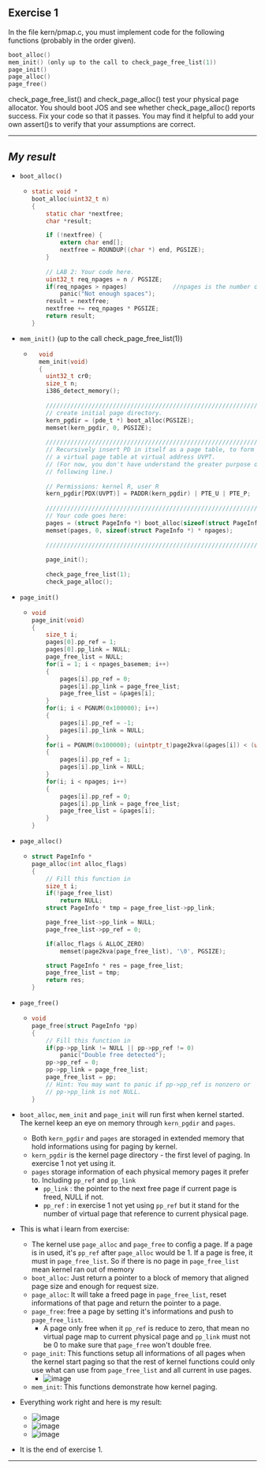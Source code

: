 **Exercise 1**
---

In the file kern/pmap.c, you must implement code for the following functions (probably in the order given).
```c
boot_alloc()
mem_init() (only up to the call to check_page_free_list(1))
page_init()
page_alloc()
page_free()
```
check_page_free_list() and check_page_alloc() test your physical page allocator. You should boot JOS and see whether check_page_alloc() reports success. Fix your code so that it passes. You may find it helpful to add your own assert()s to verify that your assumptions are correct.

---

***My result***
---

- `boot_alloc()`
  - ```c
    static void * 
	boot_alloc(uint32_t n)
    {
    	static char *nextfree;
    	char *result;
  
    	if (!nextfree) {
    		extern char end[];
    		nextfree = ROUNDUP((char *) end, PGSIZE);
    	}
    	
    	// LAB 2: Your code here.
    	uint32_t req_npages = n / PGSIZE;
    	if(req_npages > npages)				//npages is the number of available memory page
    		panic("Not enough spaces");
    	result = nextfree;
    	nextfree += req_npages * PGSIZE;
    	return result;
    }
    ```
    
- `mem_init()` (up to the call check_page_free_list(1))
  - ```c
      void 
	  mem_init(void)
      {
      	uint32_t cr0;
      	size_t n;
      	i386_detect_memory();
      
      	//////////////////////////////////////////////////////////////////////
      	// create initial page directory.
      	kern_pgdir = (pde_t *) boot_alloc(PGSIZE);
      	memset(kern_pgdir, 0, PGSIZE);
      
      	//////////////////////////////////////////////////////////////////////
      	// Recursively insert PD in itself as a page table, to form
      	// a virtual page table at virtual address UVPT.
      	// (For now, you don't have understand the greater purpose of the
      	// following line.)
      
      	// Permissions: kernel R, user R
      	kern_pgdir[PDX(UVPT)] = PADDR(kern_pgdir) | PTE_U | PTE_P;
      
      	//////////////////////////////////////////////////////////////////////
      	// Your code goes here:
      	pages = (struct PageInfo *) boot_alloc(sizeof(struct PageInfo *) * npages);
      	memset(pages, 0, sizeof(struct PageInfo *) * npages);
      
      	//////////////////////////////////////////////////////////////////////
      
      	page_init();
      
      	check_page_free_list(1);
      	check_page_alloc();
     ```
    
- `page_init()`
  - ```c
    void 
	page_init(void)
    {
    	size_t i;
		pages[0].pp_ref = 1;
		pages[0].pp_link = NULL;
		page_free_list = NULL;
		for(i = 1; i < npages_basemem; i++)
		{
			pages[i].pp_ref = 0;
			pages[i].pp_link = page_free_list;
			page_free_list = &pages[i];
		}
		for(i; i < PGNUM(0x100000); i++)
		{
			pages[i].pp_ref = -1;
			pages[i].pp_link = NULL;
		}
		for(i = PGNUM(0x100000); (uintptr_t)page2kva(&pages[i]) < (uintptr_t)(&pages[npages]); i++)
		{
			pages[i].pp_ref = 1;
			pages[i].pp_link = NULL;
		}
		for(i; i < npages; i++)
		{
			pages[i].pp_ref = 0;
			pages[i].pp_link = page_free_list;
			page_free_list = &pages[i];
		}
    }
    ```

- `page_alloc()`
  - ```c
    struct PageInfo * 
	page_alloc(int alloc_flags)
    {
    	// Fill this function in
    	size_t i;
    	if(!page_free_list)
    		return NULL;
    	struct PageInfo * tmp = page_free_list->pp_link;
    
    	page_free_list->pp_link = NULL;
    	page_free_list->pp_ref = 0;
    
    	if(alloc_flags & ALLOC_ZERO)
    		memset(page2kva(page_free_list), '\0', PGSIZE);
    
    	struct PageInfo * res = page_free_list;
    	page_free_list = tmp;
    	return res;
    }
    ```

- `page_free()`
  - ```c
    void 
	page_free(struct PageInfo *pp)
    {
    	// Fill this function in
    	if(pp->pp_link != NULL || pp->pp_ref != 0)
    		panic("Double free detected");
    	pp->pp_ref = 0;
    	pp->pp_link = page_free_list;
    	page_free_list = pp;
    	// Hint: You may want to panic if pp->pp_ref is nonzero or
    	// pp->pp_link is not NULL.
    }
    ```
    
- `boot_alloc`, `mem_init` and `page_init` will run first when kernel started. The kernel keep an eye on memory through `kern_pgdir` and `pages`.
  - Both `kern_pgdir` and `pages` are storaged in extended memory that hold informations using for paging by kernel.
  - `kern_pgdir` is the kernel page directory - the first level of paging. In exercise 1 not yet using it.
  - `pages` storage information of each physical memory pages it prefer to. Including `pp_ref` and `pp_link`
    - `pp_link` : the pointer to the next free page if current page is freed, NULL if not.
    - `pp_ref` : in exercise 1 not yet using `pp_ref` but it stand for the number of virtual page that reference to current physical page.
      
- This is what i learn from exercise:
  - The kernel use `page_alloc` and `page_free` to config a page. If a page is in used, it's `pp_ref` after `page_alloc` would be 1. If a page is free, it must in `page_free_list`. So if there is no page in `page_free_list` mean kernel ran out of memory
  - `boot_alloc`: Just return a pointer to a block of memory that aligned page size and enough for request size. 
  - `page_alloc`: It will take a freed page in `page_free_list`, reset informations of that page and return the pointer to a page.
  - `page_free`: free a page by setting it's informations and push to `page_free_list`.
    - A page only free when it `pp_ref` is reduce to zero, that mean no virtual page map to current physical page and `pp_link` must not be 0 to make sure that `page_free` won't double free.
  - `page_init`: This functions setup all informations of all pages when the kernel start paging so that the rest of kernel functions could only use what can use from `page_free_list` and all current in use pages.
    - ![image](https://github.com/vilesport/General-Xv6/assets/89498002/27c120d1-e6ef-425b-8a6a-4dd486f8d46c)
  - `mem_init`: This functions demonstrate how kernel paging.
- Everything work right and here is my result:
  - ![image](https://github.com/vilesport/General-Xv6/assets/89498002/ee1c14c9-c166-49cc-9d32-f5c073c12b5c)
  - ![image](https://github.com/vilesport/General-Xv6/assets/89498002/2b429aca-9b1b-40b3-a03a-77d1bebb95fd)
  - ![image](https://github.com/vilesport/General-Xv6/assets/89498002/d2b6f320-1828-4068-8ed4-f4c1841e6be9)
- It is the end of exercise 1.

---
